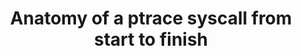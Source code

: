---
title: Anatomy of a ptrace syscall from start to finish
tagline: A deep dive into the Aarch64 Linux ptrace source
---